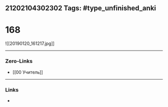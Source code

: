 21202104302302
Tags: #type_unfinished_anki 
---
# 168

![[20190120_161217.jpg]]

---
### Zero-Links
- [[00 Учитель]]
---
### Links
-